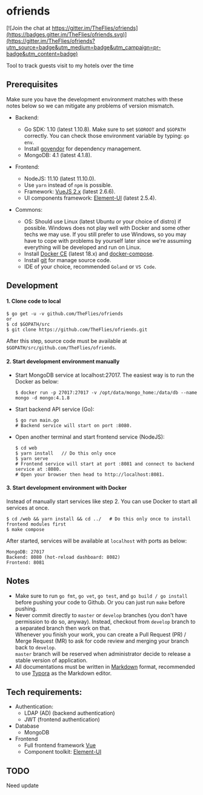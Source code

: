 # ofriends

[![Join the chat at https://gitter.im/TheFlies/ofriends](https://badges.gitter.im/TheFlies/ofriends.svg)](https://gitter.im/TheFlies/ofriends?utm_source=badge&utm_medium=badge&utm_campaign=pr-badge&utm_content=badge)

Tool to track guests visit to my hotels over the time

## Prerequisites

Make sure you have the development environment matches with these notes below so we can mitigate any problems of version mismatch.

- Backend:
  - Go SDK: 1.10 (latest 1.10.8).
    Make sure to set `$GOROOT` and `$GOPATH` correctly.
    You can check those environment variable by typing: `go env`.
  - Install [govendor](https://github.com/kardianos/govendor) for dependency management.
  - MongoDB: 4.1 (latest 4.1.8).

- Frontend:
  - NodeJS: 11.10 (latest 11.10.0).
  - Use `yarn` instead of `npm` is possible.
  - Framework: [VueJS 2.x](https://vuejs.org) (latest 2.6.6).
  - UI components framework: [Element-UI](https://element.eleme.io) (latest 2.5.4).

- Commons:
  - OS: Should use Linux (latest Ubuntu or your choice of distro) if possible.
    Windows does not play well with Docker and some other techs we may use.
    If you still prefer to use Windows, so you may have to cope with problems by yourself later
    since we're assuming everything will be developed and run on Linux.
  - Install [Docker CE](https://docs.docker.com/install/) (latest 18.x) and [docker-compose](https://docs.docker.com/compose/install/).
  - Install [git](https://git-scm.com/) for manage source code.
  - IDE of your choice, recommended `Goland` or `VS Code`.

## Development

#### 1. Clone code to local

```shell
$ go get -u -v github.com/TheFlies/ofriends
or
$ cd $GOPATH/src
$ git clone https://github.com/TheFlies/ofriends.git
```
After this step, source code must be available at `$GOPATH/src/github.com/TheFlies/ofriends`.

#### 2. Start development environment manually

- Start MongoDB service at localhost:27017. The easiest way is to run the Docker as below:

  ```shell
  $ docker run -p 27017:27017 -v /opt/data/mongo_home:/data/db --name mongo -d mongo:4.1.8
  ```

- Start backend API service (Go):

  ```shell
  $ go run main.go
  # Backend service will start on port :8080.
  ```

- Open another terminal and start frontend service (NodeJS):

  ```shell
  $ cd web
  $ yarn install   // Do this only once
  $ yarn serve
  # Frontend service will start at port :8081 and connect to backend service at :8080.
  # Open your browser then head to http://localhost:8081.
  ```

#### 3. Start development environment with Docker

Instead of manually start services like step 2. You can use Docker to start all services at once.

```shell
$ cd /web && yarn install && cd ../   # Do this only once to install frontend modules first
$ make compose
```

After started, services will be available at `localhost` with ports as below:
```
MongoDB: 27017
Backend: 8080 (hot-reload dashboard: 8082)
Frontend: 8081
```

## Notes

- Make sure to run `go fmt`, `go vet`, `go test`, and `go build / go install` before pushing your code to Github.
  Or you can just run `make` before pushing.
- Never commit directly to `master` or `develop` branches (you don't have permission to do so, anyway). Instead, checkout from `develop` branch to a separated branch then work on that.  
  Whenever you finish your work, you can create a Pull Request (PR) / Merge Request (MR) to ask for code review and merging your branch back to `develop`.   
  `master` branch will be reserved when administrator decide to release a stable version of application.
- All documentations must be written in [Markdown](https://guides.github.com/features/mastering-markdown/) format, recommended to use [Typora](https://typora.io/) as the Markdown editor.

## Tech requirements:

- Authentication:
  - LDAP (AD) (backend authentication)
  - JWT (frontend authentication)
- Database
  - MongoDB
- Frontend
  - Full frontend framework [Vue](https://vuejs.org)
  - Component toolkit: [Element-UI](https://element.eleme.io)

## TODO
Need update

